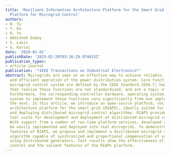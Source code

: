 ```yaml
---
title: 'Resilient Information Architecture Platform for the Smart Grid: A Novel Open-Source
  Platform for Microgrid Control'
authors:
- H. Tu
- Y. Du
- H. Yu
- Abhishek Dubey
- S. Lukic
- G. Karsai
date: '2020-01-01'
publishDate: '2025-02-20T03:16:29.074015Z'
publication_types:
- article-journal
publication: '*IEEE Transactions on Industrial Electronics*'
abstract: Microgrids are seen as an effective way to achieve reliable, resilient,
  and efficient operation of the power distribution system. Core functions of the
  microgrid control system are defined by the IEEE Standard 2030.7; however, the algorithms
  that realize these functions are not standardized, and are a topic of research.
  Furthermore, the corresponding controller hardware, operating system, and communication
  system to implement these functions vary significantly from one implementation to
  the next. In this article, we introduce an open-source platform, resilient information
  architecture platform for the smart grid (RIAPS), ideally suited for implementing
  and deploying distributed microgrid control algorithms. RIAPS provides a design-time
  tool suite for development and deployment of distributed microgrid control algorithms.
  With support from a number of run-time platform services, developed algorithms can
  be easily implemented and deployed into real microgrids. To demonstrate the unique
  features of RIAPS, we propose and implement a distributed microgrid secondary control
  algorithm capable of synchronized and proportional compensation of voltage unbalance
  using distributed generators. Test results show the effectiveness of the proposed
  control and the salient features of the RIAPS platform.
---
```

